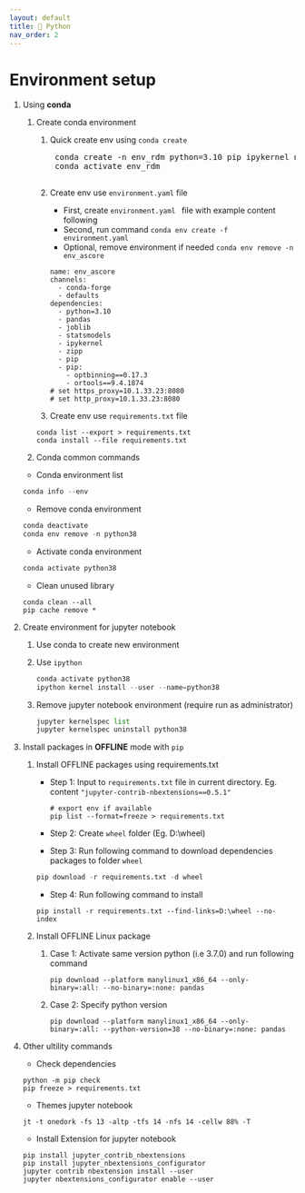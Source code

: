 ```yaml
---
layout: default
title: 🐍 Python
nav_order: 2
---
```


# Environment setup

1. Using **conda**

    1. Create conda environment

        1. Quick create env using `conda create`
       
            <pre id="codeSnippet">
            conda create -n env_rdm python=3.10 pip ipykernel notebook
            conda activate env_rdm
            </pre>

        1. Create env use `environment.yaml` file

           - First, create `environment.yaml ` file with example content following
           - Second, run command `conda env create -f environment.yaml`
           - Optional, remove environment if needed `conda env remove -n env_ascore`
             
            ```
            name: env_ascore
            channels:
              - conda-forge
              - defaults
            dependencies:
              - python=3.10
              - pandas
              - joblib
              - statsmodels
              - ipykernel
              - zipp  
              - pip
              - pip: 
                - optbinning==0.17.3
                - ortools==9.4.1874
            # set https_proxy=10.1.33.23:8080
            # set http_proxy=10.1.33.23:8080          
            ```

        1. Create env use `requirements.txt` file

          ```
          conda list --export > requirements.txt
          conda install --file requirements.txt
          ```

    1. Conda common commands

      -  Conda environment list
      
      ```python
      conda info --env
      ```
      
      - Remove conda environment
      
      ```python
      conda deactivate
      conda env remove -n python38
      ```
      
      - Activate conda environment
      
      ```python
      conda activate python38
      ```
      - Clean unused library
      
      ```
      conda clean --all
      pip cache remove *
      ```

2. Create environment for jupyter notebook

    1. Use conda to create new environment
    1. Use `ipython`
     
        ```python
        conda activate python38
        ipython kernel install --user --name=python38
        ```
 
    1. Remove jupyter notebook environment (require run as administrator)
  
        ```python
        jupyter kernelspec list
        jupyter kernelspec uninstall python38 
        ```

3. Install packages in **OFFLINE** mode with `pip`

      1. Install OFFLINE packages using requirements.txt 
      
         - Step 1: Input to `requirements.txt` file in current directory.  Eg. content `"jupyter-contrib-nbextensions==0.5.1"`

             ```
             # export env if available
            pip list --format=freeze > requirements.txt
            ```
        
          - Step 2: Create `wheel` folder (Eg. D:\wheel)
        
          - Step 3: Run following command to download dependencies packages to folder `wheel`
      
          ```python
          pip download -r requirements.txt -d wheel
          ```
      
          - Step 4: Run following command to install
            
          ```
          pip install -r requirements.txt --find-links=D:\wheel --no-index
          ```
      
      1. Install OFFLINE Linux package
      
          1. Case 1: Activate same version python (i.e 3.7.0) and run following command
             
               ```
               pip download --platform manylinux1_x86_64 --only-binary=:all: --no-binary=:none: pandas
               ```            
          2. Case 2: Specify python version
      
              ```
              pip download --platform manylinux1_x86_64 --only-binary=:all: --python-version=38 --no-binary=:none: pandas
              ```
  
   
      
4. Other ultility commands
      
      - Check dependencies
      
      ```
      python -m pip check 
      pip freeze > requirements.txt
      ```
      
      - Themes jupyter notebook
      
      ```
      jt -t onedork -fs 13 -altp -tfs 14 -nfs 14 -cellw 88% -T
      ```
      
      - Install Extension for jupyter notebook
      
      ```
      pip install jupyter_contrib_nbextensions
      pip install jupyter_nbextensions_configurator
      jupyter contrib nbextension install --user
      jupyter nbextensions_configurator enable --user
      ```
